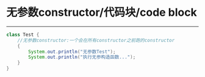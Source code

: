 #  无参数constructor/代码块/code block
---

```java
class Test {
    //无参数constructor:一个会在所有constructor之前跑的constructor
    {
        System.out.println("无参数Test");
        System.out.println("执行无参构造函数...");
    } 
}
```
